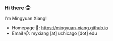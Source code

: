 ### Hi there 🙃

I'm Mingyuan Xiang!

- Homepage 📖: https://mingyuan-xiang.github.io
- Email 📫: myxiang \[at\] uchicago \[dot\] edu

<!--
**mingyuan-xiang/mingyuan-xiang** is a ✨ _special_ ✨ repository because its `README.md` (this file) appears on your GitHub profile.

Here are some ideas to get you started:

- 🔭 I’m currently working on ...
- 🌱 I’m currently learning ...
- 👯 I’m looking to collaborate on ...
- 🤔 I’m looking for help with ...
- 💬 Ask me about ...
- 📫 How to reach me: ...
- 😄 Pronouns: ...
- ⚡ Fun fact: ...
-->
